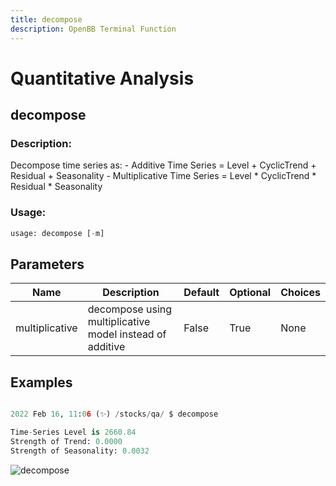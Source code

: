 ```yaml
---
title: decompose
description: OpenBB Terminal Function
---
```


# Quantitative Analysis

## decompose

### Description: 

Decompose time series as: - Additive Time Series = Level + CyclicTrend + Residual + Seasonality - Multiplicative Time Series = Level * CyclicTrend * Residual * Seasonality

### Usage: 
```python
usage: decompose [-m]
```

## Parameters

| Name | Description | Default | Optional | Choices |
| ---- | ----------- | ------- | -------- | ------- |
| multiplicative | decompose using multiplicative model instead of additive | False | True | None |


## Examples

```python

2022 Feb 16, 11:06 (✨) /stocks/qa/ $ decompose

Time-Series Level is 2660.84
Strength of Trend: 0.0000
Strength of Seasonality: 0.0032

```

![decompose](https://user-images.githubusercontent.com/46355364/154306626-1c5ad11e-a2e9-4107-9aec-5cf18da5358e.png)

